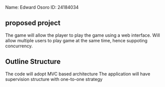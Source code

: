 Name: Edward Osoro  ID:   24184034

## proposed project
The game will allow the player to play the game using a web interface. Will allow multiple users to play game at the same time, hence suppoting concurrency.



## Outline Structure

The code will adopt MVC based architecture
The application will have supervision structure with one-to-one strategy
